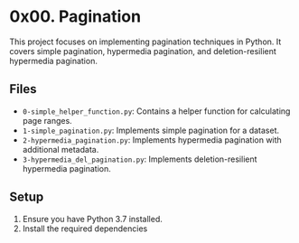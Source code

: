 # 0x00. Pagination

This project focuses on implementing pagination techniques in Python. It covers simple pagination, hypermedia pagination, and deletion-resilient hypermedia pagination.

## Files

- `0-simple_helper_function.py`: Contains a helper function for calculating page ranges.
- `1-simple_pagination.py`: Implements simple pagination for a dataset.
- `2-hypermedia_pagination.py`: Implements hypermedia pagination with additional metadata.
- `3-hypermedia_del_pagination.py`: Implements deletion-resilient hypermedia pagination.

## Setup

1. Ensure you have Python 3.7 installed.
2. Install the required dependencies
